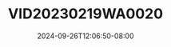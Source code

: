 --- 
title: "VID20230219WA0020"
description: "download bokep VID20230219WA0020 ig video full terbaru"
date: 2024-09-26T12:06:50-08:00
file_code: "c41ysyh7j4uz"
draft: false
cover: "vympx5kk3r4e0f6d.jpg"
tags: ["indo", "bokep-indo", "bokep-viral", "bokep-ig"]
length: 93
fld_id: "1392264"
foldername: "adikmasihpolos"
categories: ["adikmasihpolos"]
views: 369
---